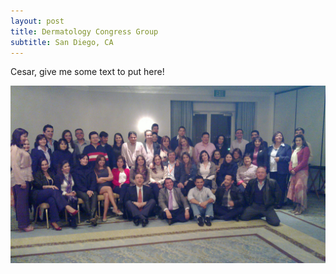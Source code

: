 ```yaml
---
layout: post
title: Dermatology Congress Group
subtitle: San Diego, CA
---
```


Cesar, give me some text to put here!

![Dermatology Congress - San Diego, CA](/img/blog/colombian-group-dermatology-san-diego-ca-2012-03.jpg)
